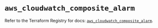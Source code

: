 # `aws_cloudwatch_composite_alarm`

Refer to the Terraform Registry for docs: [`aws_cloudwatch_composite_alarm`](https://registry.terraform.io/providers/hashicorp/aws/5.61.0/docs/resources/cloudwatch_composite_alarm).
